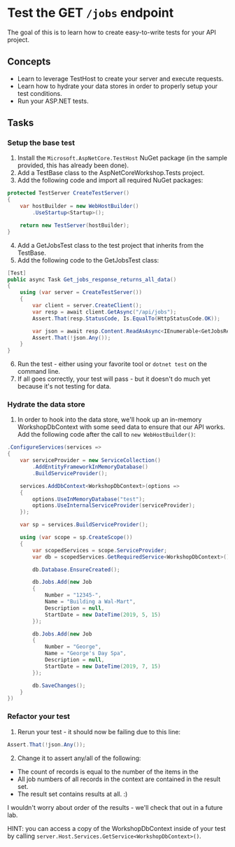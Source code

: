 # Test the GET `/jobs` endpoint

The goal of this is to learn how to create easy-to-write tests for your API project.

## Concepts

- Learn to leverage TestHost to create your server and execute requests.
- Learn how to hydrate your data stores in order to properly setup your test conditions.
- Run your ASP.NET tests.

## Tasks

### Setup the base test

1. Install the `Microsoft.AspNetCore.TestHost` NuGet package (in the sample provided, this has already been done).
2. Add a TestBase class to the AspNetCoreWorkshop.Tests project.
3. Add the following code and import all required NuGet packages:

```csharp
protected TestServer CreateTestServer()
{
    var hostBuilder = new WebHostBuilder()
        .UseStartup<Startup>();

    return new TestServer(hostBuilder);
}
```

4. Add a GetJobsTest class to the test project that inherits from the TestBase.
5. Add the following code to the GetJobsTest class:

```csharp
[Test]
public async Task Get_jobs_response_returns_all_data()
{
    using (var server = CreateTestServer())
    {
        var client = server.CreateClient();
        var resp = await client.GetAsync("/api/jobs");
        Assert.That(resp.StatusCode, Is.EqualTo(HttpStatusCode.OK));

        var json = await resp.Content.ReadAsAsync<IEnumerable<GetJobsResponse>>();
        Assert.That(!json.Any());
    }
}
```

6. Run the test - either using your favorite tool or `dotnet test` on the command line.
7. If all goes correctly, your test will pass - but it doesn't do much yet because it's not testing for data.

### Hydrate the data store

1. In order to hook into the data store, we'll hook up an in-memory WorkshopDbContext with some seed data to ensure that our API works. Add the following code after the call to `new WebHostBuilder()`:

```csharp
.ConfigureServices(services =>
{
    var serviceProvider = new ServiceCollection()
        .AddEntityFrameworkInMemoryDatabase()
        .BuildServiceProvider();

    services.AddDbContext<WorkshopDbContext>(options =>
    {
        options.UseInMemoryDatabase("test");
        options.UseInternalServiceProvider(serviceProvider);
    });

    var sp = services.BuildServiceProvider();

    using (var scope = sp.CreateScope())
    {
        var scopedServices = scope.ServiceProvider;
        var db = scopedServices.GetRequiredService<WorkshopDbContext>();

        db.Database.EnsureCreated();

        db.Jobs.Add(new Job
        {
            Number = "12345-",
            Name = "Building a Wal-Mart",
            Description = null,
            StartDate = new DateTime(2019, 5, 15)
        });

        db.Jobs.Add(new Job
        {
            Number = "George",
            Name = "George's Day Spa",
            Description = null,
            StartDate = new DateTime(2019, 7, 15)
        });

        db.SaveChanges();
    }
})
```

### Refactor your test

1. Rerun your test - it should now be failing due to this line:

```csharp
Assert.That(!json.Any());
```

2. Change it to assert any/all of the following:

- The count of records is equal to the number of the items in the 
- All job numbers of all records in the context are contained in the result set.
- The result set contains results at all. :)

I wouldn't worry about order of the results - we'll check that out in a future lab.

HINT: you can access a copy of the WorkshopDbContext inside of your test by calling `server.Host.Services.GetService<WorkshopDbContext>()`.